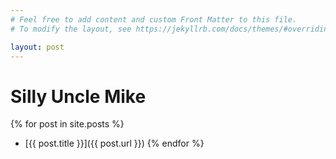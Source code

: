 ```yaml
---
# Feel free to add content and custom Front Matter to this file.
# To modify the layout, see https://jekyllrb.com/docs/themes/#overriding-theme-defaults

layout: post
---
```



# Silly Uncle Mike


{% for post in site.posts %}
 - [{{ post.title }}]({{ post.url }})
{% endfor %}
